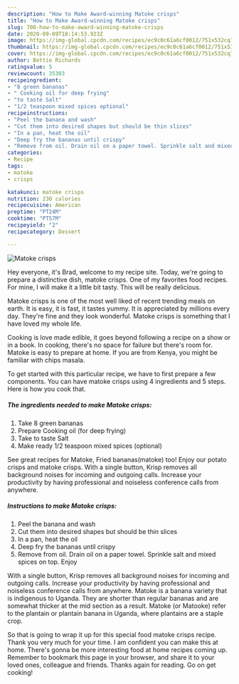 ```yaml
---
description: "How to Make Award-winning Matoke crisps"
title: "How to Make Award-winning Matoke crisps"
slug: 708-how-to-make-award-winning-matoke-crisps
date: 2020-09-09T18:14:53.923Z
image: https://img-global.cpcdn.com/recipes/ec9c0c61a6cf0012/751x532cq70/matoke-crisps-recipe-main-photo.jpg
thumbnail: https://img-global.cpcdn.com/recipes/ec9c0c61a6cf0012/751x532cq70/matoke-crisps-recipe-main-photo.jpg
cover: https://img-global.cpcdn.com/recipes/ec9c0c61a6cf0012/751x532cq70/matoke-crisps-recipe-main-photo.jpg
author: Bettie Richards
ratingvalue: 5
reviewcount: 35303
recipeingredient:
- "8 green bananas"
- " Cooking oil for deep frying"
- "to taste Salt"
- "1/2 teaspoon mixed spices optional"
recipeinstructions:
- "Peel the banana and wash"
- "Cut them into desired shapes but should be thin slices"
- "In a pan, heat the oil"
- "Deep fry the bananas until crispy"
- "Remove from oil. Drain oil on a paper towel. Sprinkle salt and mixed spices on top. Enjoy"
categories:
- Recipe
tags:
- matoke
- crisps

katakunci: matoke crisps 
nutrition: 230 calories
recipecuisine: American
preptime: "PT24M"
cooktime: "PT57M"
recipeyield: "2"
recipecategory: Dessert

---
```



![Matoke crisps](https://img-global.cpcdn.com/recipes/ec9c0c61a6cf0012/751x532cq70/matoke-crisps-recipe-main-photo.jpg)

Hey everyone, it's Brad, welcome to my recipe site. Today, we're going to prepare a distinctive dish, matoke crisps. One of my favorites food recipes. For mine, I will make it a little bit tasty. This will be really delicious.

Matoke crisps is one of the most well liked of recent trending meals on earth. It is easy, it is fast, it tastes yummy. It is appreciated by millions every day. They're fine and they look wonderful. Matoke crisps is something that I have loved my whole life.

Cooking is love made edible, it goes beyond following a recipe on a show or in a book. In cooking, there&#39;s no space for failure but there&#39;s room for. Matoke is easy to prepare at home. If you are from Kenya, you might be familiar with chips masala.


To get started with this particular recipe, we have to first prepare a few components. You can have matoke crisps using 4 ingredients and 5 steps. Here is how you cook that.

<!--inarticleads1-->

##### The ingredients needed to make Matoke crisps:

1. Take 8 green bananas
1. Prepare  Cooking oil (for deep frying)
1. Take to taste Salt
1. Make ready 1/2 teaspoon mixed spices (optional)


See great recipes for Matoke, Fried bananas(matoke) too! Enjoy our potato crisps and matoke crisps. With a single button, Krisp removes all background noises for incoming and outgoing calls. Increase your productivity by having professional and noiseless conference calls from anywhere. 

<!--inarticleads2-->

##### Instructions to make Matoke crisps:

1. Peel the banana and wash
1. Cut them into desired shapes but should be thin slices
1. In a pan, heat the oil
1. Deep fry the bananas until crispy
1. Remove from oil. Drain oil on a paper towel. Sprinkle salt and mixed spices on top. Enjoy


With a single button, Krisp removes all background noises for incoming and outgoing calls. Increase your productivity by having professional and noiseless conference calls from anywhere. Matoke is a banana variety that is indigenous to Uganda. They are shorter than regular bananas and are somewhat thicker at the mid section as a result. Matoke (or Matooke) refer to the plantain or plantain banana in Uganda, where plantains are a staple crop. 

So that is going to wrap it up for this special food matoke crisps recipe. Thank you very much for your time. I am confident you can make this at home. There's gonna be more interesting food at home recipes coming up. Remember to bookmark this page in your browser, and share it to your loved ones, colleague and friends. Thanks again for reading. Go on get cooking!
